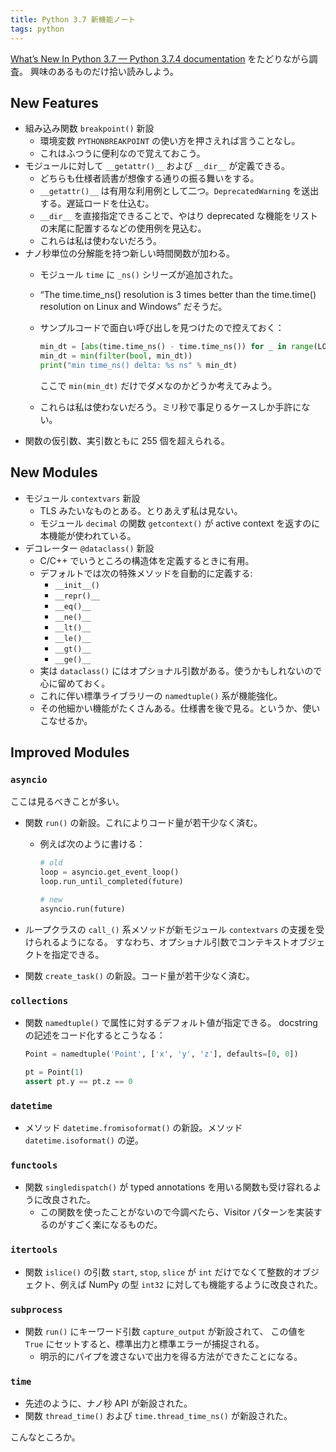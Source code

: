 ```yaml
---
title: Python 3.7 新機能ノート
tags: python
---
```


[What’s New In Python 3.7 — Python 3.7.4 documentation](https://docs.python.org/3/whatsnew/3.7.html) をたどりながら調査。
興味のあるものだけ拾い読みしよう。

## New Features

* 組み込み関数 `breakpoint()` 新設
  * 環境変数 `PYTHONBREAKPOINT` の使い方を押さえれば言うことなし。
  * これはふつうに便利なので覚えておこう。
* モジュールに対して `__getattr()__` および `__dir__` が定義できる。
  * どちらも仕様者読書が想像する通りの振る舞いをする。
  * `__getattr()__` は有用な利用例として二つ。`DeprecatedWarning` を送出する。遅延ロードを仕込む。
  * `__dir__` を直接指定できることで、やはり deprecated な機能をリストの末尾に配置するなどの使用例を見込む。
  * これらは私は使わないだろう。
* ナノ秒単位の分解能を持つ新しい時間関数が加わる。
  * モジュール `time` に `_ns()` シリーズが追加された。
  * <q>The time.time_ns() resolution is 3 times better than the time.time() resolution on Linux and Windows</q> だそうだ。
  * サンプルコードで面白い呼び出しを見つけたので控えておく：

    ```python
    min_dt = [abs(time.time_ns() - time.time_ns()) for _ in range(LOOPS)]
    min_dt = min(filter(bool, min_dt))
    print("min time_ns() delta: %s ns" % min_dt)
    ```

    ここで `min(min_dt)` だけでダメなのかどうか考えてみよう。

  * これらは私は使わないだろう。ミリ秒で事足りるケースしか手許にない。
* 関数の仮引数、実引数ともに 255 個を超えられる。

## New Modules

* モジュール `contextvars` 新設
  * TLS みたいなものとある。とりあえず私は見ない。
  * モジュール `decimal` の関数 `getcontext()` が active context を返すのに本機能が使われている。
* デコレーター `@dataclass()` 新設
  * C/C++ でいうところの構造体を定義するときに有用。
  * デフォルトでは次の特殊メソッドを自動的に定義する:
    * `__init__()`
    * `__repr()__`
    * `__eq()__`
    * `__ne()__`
    * `__lt()__`
    * `__le()__`
    * `__gt()__`
    * `__ge()__`
  * 実は `dataclass()` にはオプショナル引数がある。使うかもしれないので心に留めておく。
  * これに伴い標準ライブラリーの `namedtuple()` 系が機能強化。
  * その他細かい機能がたくさんある。仕様書を後で見る。というか、使いこなせるか。

## Improved Modules

### `asyncio`

ここは見るべきことが多い。

* 関数 `run()` の新設。これによりコード量が若干少なく済む。
  * 例えば次のように書ける：

    ```python
    # old
    loop = asyncio.get_event_loop()
    loop.run_until_completed(future)

    # new
    asyncio.run(future)
    ```

* ループクラスの `call_()` 系メソッドが新モジュール `contextvars` の支援を受けられるようになる。
  すなわち、オプショナル引数でコンテキストオブジェクトを指定できる。
* 関数 `create_task()` の新設。コード量が若干少なく済む。

### `collections`

* 関数 `namedtuple()` で属性に対するデフォルト値が指定できる。
  docstring の記述をコード化するとこうなる：

  ```python
  Point = namedtuple('Point', ['x', 'y', 'z'], defaults=[0, 0])

  pt = Point(1)
  assert pt.y == pt.z == 0
  ```

### `datetime`

* メソッド `datetime.fromisoformat()` の新設。メソッド `datetime.isoformat()` の逆。

### `functools`

* 関数 `singledispatch()` が typed annotations を用いる関数も受け容れるように改良された。
  * この関数を使ったことがないので今調べたら、Visitor パターンを実装するのがすごく楽になるものだ。

### `itertools`

* 関数 `islice()` の引数 `start`, `stop`, `slice` が `int` だけでなくて整数的オブジェクト、例えば NumPy の型 `int32` に対しても機能するように改良された。

### `subprocess`

* 関数 `run()` にキーワード引数 `capture_output` が新設されて、
  この値を `True` にセットすると、標準出力と標準エラーが捕捉される。
  * 明示的にパイプを渡さないで出力を得る方法ができたことになる。

### `time`

* 先述のように、ナノ秒 API が新設された。
* 関数 `thread_time()` および `time.thread_time_ns()` が新設された。

こんなところか。
